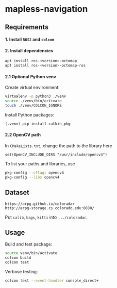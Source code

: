 # mapless-navigation

## Requirements
#### 1. Install `ROS2` and `colcon`

#### 2. Install dependencies
```bash
apt install ros-<version>-octomap
apt install ros-<version>-octomap-ros
```

#### 2.1 Optional Python venv
Create virtual environment:
```bash
virtualenv -p python3 ./venv
source ./venv/bin/activate
touch ./venv/COLCON_IGNORE
```

Install Python packages:
```bash
(.venv) pip install catkin_pkg
```

#### 2.2 OpenCV path
In `CMakeLists.txt`, change the path to the library here
```text
set(OpenCV_INCLUDE_DIRS "/usr/include/opencv4")
```

To list your paths and libraries, use
```bash
pkg-config --cflags opencv4
pkg-config --libs opencv4
```

## Dataset
```
https://arpg.github.io/coloradar
http://arpg-storage.cs.colorado.edu:8080/
```

Put `calib`, `bags`, `kitti` into `.../coloradar`.

## Usage
Build and test package:
```bash
source venv/bin/activate
colcon build
colcon test
```
Verbose testing:
```bash
colcon test --event-handler console_direct+
```

